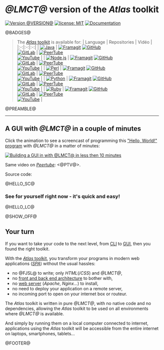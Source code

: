 # *@LMCT@* version of the *Atlas* toolkit

[![Version @VERSION@](https://img.shields.io/static/v1.svg?&color=90b4ed&label=Version&message=@VERSION@&style=for-the-badge)](http://github.com/epeios-q37/atlas-@SLCT@/)
[![license: MIT](https://img.shields.io/github/license/epeios-q37/atlas-@SLCT@?color=yellow&style=for-the-badge)](https://github.com/epeios-q37/atlas-@SLCT@/blob/master/LICENSE)
[![Documentation](https://img.shields.io/static/v1?label=documentation&message=atlastk.org&color=ff69b4&style=for-the-badge)](https://atlastk.org)  

@BADGES@

<!--
Si la table ci-dessous est modifiée, alors modifier également (pages du site atlastk.org) :
- la page 'home.md' ;
-->

> The [*Atlas* toolkit](https://atlastk.org) is available for:
> | Language | Repositories | Vidéo |
> |:-:|:-:|:-:|
> | [![Java](https://s.q37.info/jrnv4mj4.svg)](https://s.q37.info/qtnkp9w4) | [![Framagit](https://s.q37.info/z4hsg7wc.svg)](https://framagit.org/epeios-q37/atlas-java) [![GitHub](https://s.q37.info/jqrxkdh3.svg)](https://github.com/epeios-q37/atlas-java)<br/>[![GitLab](https://s.q37.info/m4djpmm9.svg)](https://gitlab.com/epeios-q37/atlas-java) | [![PeerTube](https://s.q37.info/dsvp4n7j.svg)](https://s.q37.info/qs4dx4rm)<br/>[![YouTube](https://s.q37.info/xgq4zgdr.svg)](https://s.q37.info/vd9xz7jp) |
> | [![Node.js](https://s.q37.info/fh7v7kn9.svg)](https://s.q37.info/3d7hr733) | [![Framagit](https://s.q37.info/z4hsg7wc.svg)](https://framagit.org/epeios-q37/atlas-node) [![GitHub](https://s.q37.info/jqrxkdh3.svg)](https://github.com/epeios-q37/atlas-node)<br/>[![GitLab](https://s.q37.info/m4djpmm9.svg)](https://gitlab.com/epeios-q37/atlas-node) | [![PeerTube](https://s.q37.info/dsvp4n7j.svg)](https://s.q37.info/9wtsrwqw)<br/>[![YouTube](https://s.q37.info/xgq4zgdr.svg)](https://s.q37.info/4pcpvrhz) |
> | [![Perl](https://s.q37.info/hgnwnnn3.svg)](https://s.q37.info/4nvmwjgg) | [![Framagit](https://s.q37.info/z4hsg7wc.svg)](https://framagit.org/epeios-q37/atlas-perl) [![GitHub](https://s.q37.info/jqrxkdh3.svg)](https://github.com/epeios-q37/atlas-perl)<br/>[![GitLab](https://s.q37.info/m4djpmm9.svg)](https://gitlab.com/epeios-q37/atlas-perl) | [![PeerTube](https://s.q37.info/dsvp4n7j.svg)](https://s.q37.info/bvvjj7gk)<br/>[![YouTube](https://s.q37.info/xgq4zgdr.svg)](https://s.q37.info/3g7zdnp7) |
> | [![Python](https://s.q37.info/94937nbb.svg)](https://s.q37.info/pd7j9k4r) | [![Framagit](https://s.q37.info/z4hsg7wc.svg)](https://framagit.org/epeios-q37/atlas-python) [![GitHub](https://s.q37.info/jqrxkdh3.svg)](https://github.com/epeios-q37/atlas-python)<br/>[![GitLab](https://s.q37.info/m4djpmm9.svg)](https://gitlab.com/epeios-q37/atlas-python) | [![PeerTube](https://s.q37.info/dsvp4n7j.svg)](https://s.q37.info/qfcng9j4)<br/>[![YouTube](https://s.q37.info/xgq4zgdr.svg)](https://s.q37.info/rt9wr4w3) |
> | [![Ruby](https://s.q37.info/zn4qrx9j.svg)](https://s.q37.info/gkfj3zpz) | [![Framagit](https://s.q37.info/z4hsg7wc.svg)](https://framagit.org/epeios-q37/atlas-ruby) [![GitHub](https://s.q37.info/jqrxkdh3.svg)](https://github.com/epeios-q37/atlas-ruby)<br/>[![GitLab](https://s.q37.info/m4djpmm9.svg)](https://gitlab.com/epeios-q37/atlas-ruby) | [![PeerTube](https://s.q37.info/dsvp4n7j.svg)](https://s.q37.info/fj3trgds)<br/>[![YouTube](https://s.q37.info/xgq4zgdr.svg)](https://s.q37.info/zgb4d9v3) |


@PREAMBLE@

---

## A GUI with *@LMCT@* in a couple of minutes

Click the animation to see a screencast of programming this ["Hello, World!" program](https://en.wikipedia.org/wiki/%22Hello,_World!%22_program) with *@LMCT@* in a matter of minutes:

[![Building a GUI in with *@LMCT@* in less then 10 minutes](https://s.q37.info/qp4z37pg.gif)](@YTV@)

Same video on [*Peertube*](https://en.wikipedia.org/wiki/PeerTube): <@PTV@>.

Source code:

@HELLO_SC@

### See for yourself right now - it's quick and easy!

@HELLO_LC@

@SHOW_OFF@

## Your turn

If you want to take your code to the next level, from [CLI](https://s.q37.info/cnh9nrw9) to [GUI](https://s.q37.info/hw9n3pjs), then you found the right toolkit.

With the [*Atlas* toolkit](http://atlastk.org/), you transform your programs in modern web applications ([*SPA*](https://s.q37.info/7sbmxd3j)) without the usual hassles:
- no @FJSL@ to write; only *HTML*(/*CSS*) and *@LMCT@*,
- no [front and back end architecture](https://s.q37.info/px7hhztd) to bother with,
- no [web server](https://s.q37.info/n3hpwsht) (*Apache*, *Nginx*…) to install,
- no need to deploy your application on a remote server,
- no incoming port to open on your internet box or routeur.

The *Atlas* toolkit is written in pure *@LMCT@*, with no native code and no dependencies, allowing the *Atlas* toolkit to be used on all environments where *@LMCT@* is available. 

And simply by running them on a local computer connected to internet, applications using the *Atlas* toolkit will be accessible from the entire internet on laptops, smartphones, tablets…

@FOOTER@

